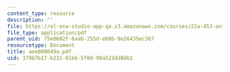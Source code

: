 ```yaml
---
content_type: resource
description: ''
file: https://ol-ocw-studio-app-qa.s3.amazonaws.com/courses/21a-453-anthropology-of-the-middle-east-spring-2004/379b7b17b23101b65f0d98a523dd8db2_aoe000049a.pdf
file_type: application/pdf
parent_uid: 75e0602f-6aab-255d-e60b-9e26435ec367
resourcetype: Document
title: aoe000049a.pdf
uid: 379b7b17-b231-01b6-5f0d-98a523dd8db2
---
```

